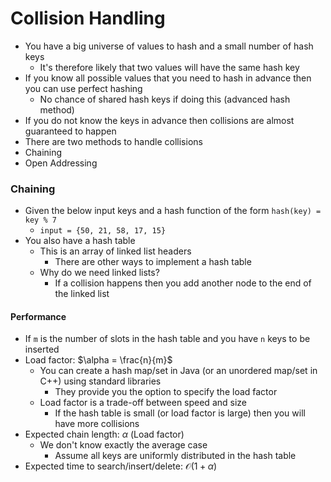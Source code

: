 # Collision Handling
- You have a big universe of values to hash and a small number of hash keys
	- It's therefore likely that two values will have the same hash key
- If you know all possible values that you need to hash in advance then you can use perfect hashing
	- No chance of shared hash keys if doing this (advanced hash method)
- If you do not know the keys in advance then collisions are almost guaranteed to happen
- There are two methods to handle collisions
-  Chaining
- Open Addressing
### Chaining
- Given the below input keys and a hash function of the form `hash(key) = key % 7`
	- `input = {50, 21, 58, 17, 15}`
- You also have a hash table
	- This is an array of linked list headers
		- There are other ways to implement a hash table
	- Why do we need linked lists?
		- If a collision happens then you add another node to the end of the linked list
#### Performance
- If `m` is the number of slots in the hash table and you have `n` keys to be inserted
- Load factor: $\alpha = \frac{n}{m}$
	- You can create a hash map/set in Java (or an unordered map/set in C++) using standard libraries
		- They provide you the option to specify the load factor
	- Load factor is a trade-off between speed and size
		- If the hash table is small (or load factor is large) then you will have more collisions
- Expected chain length: $\alpha$ (Load factor)
	- We don't know exactly the average case
		- Assume all keys are uniformly distributed in the hash table
- Expected time to search/insert/delete: $\mathcal{O}(1 + \alpha)$